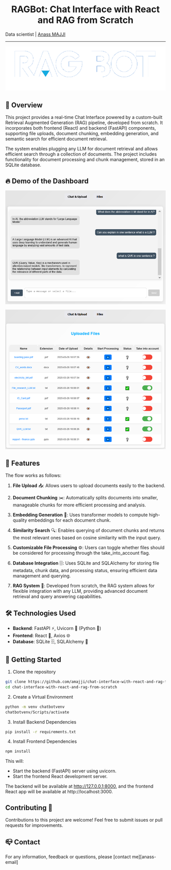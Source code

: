 <h1 align="center">RAGBot: Chat Interface with React and RAG from Scratch</h1>

Data scientist | [Anass MAJJI](https://www.linkedin.com/in/anass-majji-729773157/)
***
<p align="center">
<img src="/assets/rag_bot_short.png" alt="RAGBot Logo" />
</p>


<!-- <p align="center">
<a href="https://www.producthunt.com/posts/simba-2?embed=true&utm_source=badge-featured&utm_medium=badge&utm_souce=badge-simba&#0045;2" target="_blank"><img src="https://api.producthunt.com/widgets/embed-image/v1/featured.svg?post_id=863851&theme=light&t=1739449352356" alt="Simba&#0032; - Connect&#0032;your&#0032;Knowledge&#0032;into&#0032;any&#0032;RAG&#0032;based&#0032;system | Product Hunt" style="width: 250px; height: 54px;" width="250" height="54" /></a>
</p> -->

<p align="center">

## :monocle_face: Overview


This project provides a real-time Chat Interface powered by a custom-built Retrieval Augmented Generation (RAG) pipeline, developed from scratch. It incorporates both frontend (React) and backend (FastAPI) components, supporting file uploads, document chunking, embedding generation, and semantic search for efficient document retrieval.

The system enables plugging any LLM for document retrieval and allows efficient search through a collection of documents. The project includes functionality for document processing and chunk management, stored in an SQLite database.

## :fire: Demo of the Dashboard

<p align="center">
<img src="/assets/chat.PNG" alt="Chat Tab" />
</p>

<p align="center">
<img src="/assets/take_into_account.PNG" alt="File Tab" />
</p>


## 🌟 Features

The flow works as follows:

1. **File Upload** 📤: Allows users to upload documents easily to the backend.

2. **Document Chunking** ✂️: Automatically splits documents into smaller, manageable chunks for more efficient processing and analysis.

3. **Embedding Generation** 🧠: Uses transformer models to compute high-quality embeddings for each document chunk.

4. **Similarity Search** 🔍: Enables querying of document chunks and returns the most relevant ones based on cosine similarity with the input query.

5. **Customizable File Processing** ⚙️: Users can toggle whether files should be considered for processing through the take_into_account flag.

6. **Database Integration** 🗄️: Uses SQLite and SQLAlchemy for storing file metadata, chunk data, and processing status, ensuring efficient data management and querying.

7. **RAG System** 🔗: Developed from scratch, the RAG system allows for flexible integration with any LLM, providing advanced document retrieval and query answering capabilities.


## 🛠️ Technologies Used

- **Backend**: FastAPI ⚡️, Uvicorn 🚀 (Python 🐍)
- **Frontend**: React 🔵, Axios 🌐
- **Database**: SQLite 🗄️, SQLAlchemy 🔗




## 🚀 Getting Started 
1. Clone the repository
```bash
git clone https://github.com/amajji/chat-interface-with-react-and-rag-from-scratch.git
cd chat-interface-with-react-and-rag-from-scratch
```

2. Create a Virtual Environment 
```bash
python -m venv chatbotvenv
chatbotvenv/Scripts/activate
```

3. Install Backend Dependencies
```bash
pip install -r requirements.txt
```

4. Install Frontend Dependencies
```bash
npm install
```

This will:

  - Start the backend (FastAPI) server using uvicorn.
  - Start the frontend React development server.

The backend will be available at http://127.0.0.1:8000, and the frontend React app will be available at http://localhost:3000.


## Contributing 🤝
Contributions to this project are welcome! Feel free to submit issues or pull requests for improvements.

## :mailbox_closed: Contact
For any information, feedback or questions, please [contact me][anass-email]